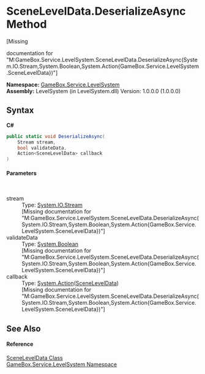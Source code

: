# SceneLevelData.DeserializeAsync Method 
 

\[Missing <summary> documentation for "M:GameBox.Service.LevelSystem.SceneLevelData.DeserializeAsync(System.IO.Stream,System.Boolean,System.Action{GameBox.Service.LevelSystem.SceneLevelData})"\]

**Namespace:**&nbsp;<a href="624c2ca8-2880-f7a3-3eb1-01587cc3f61e">GameBox.Service.LevelSystem</a><br />**Assembly:**&nbsp;LevelSystem (in LevelSystem.dll) Version: 1.0.0.0 (1.0.0.0)

## Syntax

**C#**<br />
``` C#
public static void DeserializeAsync(
	Stream stream,
	bool validateData,
	Action<SceneLevelData> callback
)
```


#### Parameters
&nbsp;<dl><dt>stream</dt><dd>Type: <a href="http://msdn2.microsoft.com/zh-cn/library/8f86tw9e" target="_blank">System.IO.Stream</a><br />\[Missing <param name="stream"/> documentation for "M:GameBox.Service.LevelSystem.SceneLevelData.DeserializeAsync(System.IO.Stream,System.Boolean,System.Action{GameBox.Service.LevelSystem.SceneLevelData})"\]</dd><dt>validateData</dt><dd>Type: <a href="http://msdn2.microsoft.com/zh-cn/library/a28wyd50" target="_blank">System.Boolean</a><br />\[Missing <param name="validateData"/> documentation for "M:GameBox.Service.LevelSystem.SceneLevelData.DeserializeAsync(System.IO.Stream,System.Boolean,System.Action{GameBox.Service.LevelSystem.SceneLevelData})"\]</dd><dt>callback</dt><dd>Type: <a href="http://msdn2.microsoft.com/zh-cn/library/018hxwa8" target="_blank">System.Action</a>(<a href="a9793bac-27de-e88a-f4cf-774a2ec14d09">SceneLevelData</a>)<br />\[Missing <param name="callback"/> documentation for "M:GameBox.Service.LevelSystem.SceneLevelData.DeserializeAsync(System.IO.Stream,System.Boolean,System.Action{GameBox.Service.LevelSystem.SceneLevelData})"\]</dd></dl>

## See Also


#### Reference
<a href="a9793bac-27de-e88a-f4cf-774a2ec14d09">SceneLevelData Class</a><br /><a href="624c2ca8-2880-f7a3-3eb1-01587cc3f61e">GameBox.Service.LevelSystem Namespace</a><br />
